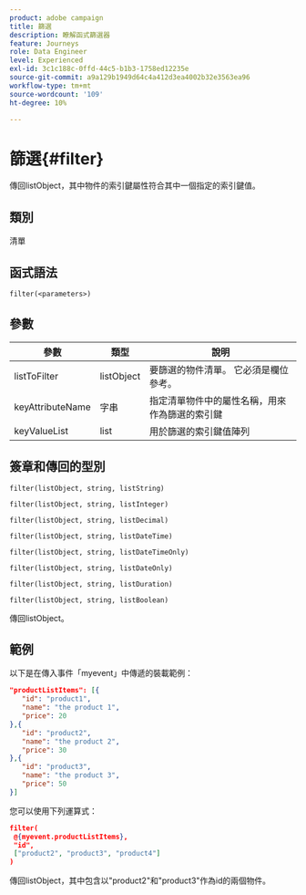 ```yaml
---
product: adobe campaign
title: 篩選
description: 瞭解函式篩選器
feature: Journeys
role: Data Engineer
level: Experienced
exl-id: 3c1c188c-0ffd-44c5-b1b3-1758ed12235e
source-git-commit: a9a129b1949d64c4a412d3ea4002b32e3563ea96
workflow-type: tm+mt
source-wordcount: '109'
ht-degree: 10%

---
```


# 篩選{#filter}

傳回listObject，其中物件的索引鍵屬性符合其中一個指定的索引鍵值。

## 類別

清單

## 函式語法

`filter(<parameters>)`

## 參數

| 參數 | 類型 | 說明 |
|-----------|------------------|------------------|
| listToFilter | listObject | 要篩選的物件清單。 它必須是欄位參考。 |
| keyAttributeName | 字串 | 指定清單物件中的屬性名稱，用來作為篩選的索引鍵 |
| keyValueList | list | 用於篩選的索引鍵值陣列 |

## 簽章和傳回的型別

`filter(listObject, string, listString)`

`filter(listObject, string, listInteger)`

`filter(listObject, string, listDecimal)`

`filter(listObject, string, listDateTime)`

`filter(listObject, string, listDateTimeOnly)`

`filter(listObject, string, listDateOnly)`

`filter(listObject, string, listDuration)`

`filter(listObject, string, listBoolean)`

傳回listObject。

## 範例

以下是在傳入事件「myevent」中傳遞的裝載範例：

```json
"productListItems": [{
   "id": "product1",
   "name": "the product 1",
   "price": 20
},{
   "id": "product2",
   "name": "the product 2",
   "price": 30
},{
   "id": "product3",
   "name": "the product 3",
   "price": 50
}]
```

您可以使用下列運算式：

```json
filter(
 @{myevent.productListItems},
 "id", 
 ["product2", "product3", "product4"]
)
```

傳回listObject，其中包含以&quot;product2&quot;和&quot;product3&quot;作為id的兩個物件。
